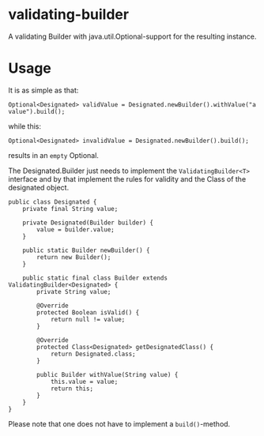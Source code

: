 # validating-builder
A validating Builder with java.util.Optional-support for the resulting instance.

# Usage
It is as simple as that:
```
Optional<Designated> validValue = Designated.newBuilder().withValue("a value").build();
```
while this:
```
Optional<Designated> invalidValue = Designated.newBuilder().build();
```

results in an ``empty`` Optional.


The Designated.Builder just needs to implement the ```ValidatingBuilder<T>``` interface 
and by that implement the rules for validity and the Class of the designated object.

```
public class Designated {
    private final String value;

    private Designated(Builder builder) {
        value = builder.value;
    }

    public static Builder newBuilder() {
        return new Builder();
    }

    public static final class Builder extends ValidatingBuilder<Designated> {
        private String value;
        
        @Override
        protected Boolean isValid() {
            return null != value;
        }
        
        @Override
        protected Class<Designated> getDesignatedClass() {
            return Designated.class;
        }
        
        public Builder withValue(String value) {
            this.value = value;
            return this;
        }
    }
}
```

Please note that one does not have to implement a ``build()``-method.
